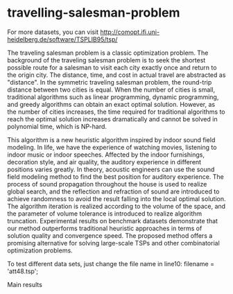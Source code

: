 # travelling-salesman-problem

For more datasets, you can visit http://comopt.ifi.uni-heidelberg.de/software/TSPLIB95/tsp/

The traveling salesman problem is a classic optimization problem. The background of the traveling salesman problem is to seek the shortest possible route for a salesman to visit each city exactly once and return to the origin city. The
distance, time, and cost in actual travel are abstracted as "distance". In the symmetric traveling salesman problem, the round-trip distance between two cities is equal. When the number of cities is small, traditional algorithms such as
linear programming, dynamic programming, and greedy algorithms can obtain an exact optimal solution. However, as the number of cities increases, the time required for traditional algorithms to reach the optimal solution increases
dramatically and cannot be solved in polynomial time, which is NP-hard.

This algorithm is a new heuristic algorithm inspired by indoor sound field modeling. In life, we have the experience of watching movies, listening to indoor music or indoor speeches. Affected by the indoor furnishings, decoration style, and
air quality, the auditory experience in different positions varies greatly. In theory, acoustic engineers can use the sound field modeling method to find the best position for auditory experience. The process of sound propagation throughout
the house is used to realize global search, and the reflection and refraction of sound are introduced to achieve randomness to avoid the result falling into the local optimal solution. The algorithm iteration is realized according to the
volume of the space, and the parameter of volume tolerance is introduced to realize algorithm truncation. Experimental results on benchmark datasets demonstrate that our method outperforms traditional heuristic approaches in terms of
solution quality and convergence speed. The proposed method offers a promising alternative for solving large-scale TSPs and other combinatorial optimization problems.

To test different data sets, just change the file name in line10: filename = 'att48.tsp';

Main results


